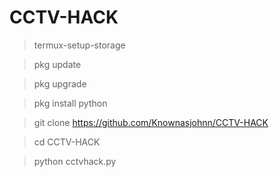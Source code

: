 # CCTV-HACK
>termux-setup-storage


>pkg update

>pkg upgrade

>pkg install python

>git clone https://github.com/Knownasjohnn/CCTV-HACK

>cd CCTV-HACK

>python cctvhack.py

